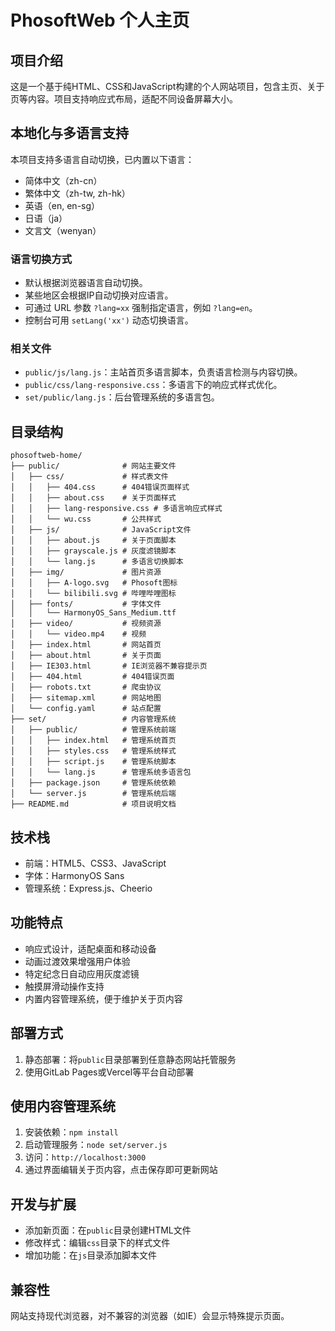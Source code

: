 # PhosoftWeb 个人主页

## 项目介绍

这是一个基于纯HTML、CSS和JavaScript构建的个人网站项目，包含主页、关于页等内容。项目支持响应式布局，适配不同设备屏幕大小。

## 本地化与多语言支持

本项目支持多语言自动切换，已内置以下语言：
- 简体中文（zh-cn）
- 繁体中文（zh-tw, zh-hk）
- 英语（en, en-sg）
- 日语（ja）
- 文言文（wenyan）

### 语言切换方式
- 默认根据浏览器语言自动切换。
- 某些地区会根据IP自动切换对应语言。
- 可通过 URL 参数 `?lang=xx` 强制指定语言，例如 `?lang=en`。
- 控制台可用 `setLang('xx')` 动态切换语言。

### 相关文件
- `public/js/lang.js`：主站首页多语言脚本，负责语言检测与内容切换。
- `public/css/lang-responsive.css`：多语言下的响应式样式优化。
- `set/public/lang.js`：后台管理系统的多语言包。

## 目录结构

```
phosoftweb-home/
├── public/              # 网站主要文件
│   ├── css/             # 样式表文件
│   │   ├── 404.css      # 404错误页面样式
│   │   ├── about.css    # 关于页面样式
│   │   ├── lang-responsive.css # 多语言响应式样式
│   │   └── wu.css       # 公共样式
│   ├── js/              # JavaScript文件
│   │   ├── about.js     # 关于页面脚本
│   │   ├── grayscale.js # 灰度滤镜脚本
│   │   └── lang.js      # 多语言切换脚本
│   ├── img/             # 图片资源
│   │   ├── A-logo.svg   # Phosoft图标
│   │   └── bilibili.svg # 哔哩哔哩图标
│   ├── fonts/           # 字体文件
│   │   └── HarmonyOS_Sans_Medium.ttf
│   ├── video/           # 视频资源
│   │   └── video.mp4    # 视频
│   ├── index.html       # 网站首页
│   ├── about.html       # 关于页面
│   ├── IE303.html       # IE浏览器不兼容提示页
│   ├── 404.html         # 404错误页面
│   ├── robots.txt       # 爬虫协议
│   ├── sitemap.xml      # 网站地图
│   └── config.yaml      # 站点配置
├── set/                 # 内容管理系统
│   ├── public/          # 管理系统前端
│   │   ├── index.html   # 管理系统首页
│   │   ├── styles.css   # 管理系统样式
│   │   ├── script.js    # 管理系统脚本
│   │   └── lang.js      # 管理系统多语言包
│   ├── package.json     # 管理系统依赖
│   └── server.js        # 管理系统后端
├── README.md            # 项目说明文档
```


## 技术栈

- 前端：HTML5、CSS3、JavaScript
- 字体：HarmonyOS Sans
- 管理系统：Express.js、Cheerio

## 功能特点

- 响应式设计，适配桌面和移动设备
- 动画过渡效果增强用户体验
- 特定纪念日自动应用灰度滤镜
- 触摸屏滑动操作支持
- 内置内容管理系统，便于维护关于页内容

## 部署方式

1. 静态部署：将`public`目录部署到任意静态网站托管服务
2. 使用GitLab Pages或Vercel等平台自动部署

## 使用内容管理系统

1. 安装依赖：`npm install`
2. 启动管理服务：`node set/server.js`
3. 访问：`http://localhost:3000`
4. 通过界面编辑关于页内容，点击保存即可更新网站

## 开发与扩展

- 添加新页面：在`public`目录创建HTML文件
- 修改样式：编辑`css`目录下的样式文件
- 增加功能：在`js`目录添加脚本文件

## 兼容性

网站支持现代浏览器，对不兼容的浏览器（如IE）会显示特殊提示页面。
